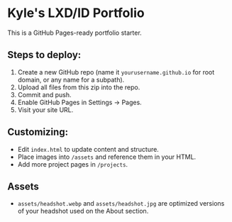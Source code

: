 # Kyle's LXD/ID Portfolio

This is a GitHub Pages-ready portfolio starter.

## Steps to deploy:
1. Create a new GitHub repo (name it `yourusername.github.io` for root domain, or any name for a subpath).
2. Upload all files from this zip into the repo.
3. Commit and push.
4. Enable GitHub Pages in Settings → Pages.
5. Visit your site URL.

## Customizing:
- Edit `index.html` to update content and structure.
- Place images into `/assets` and reference them in your HTML.
- Add more project pages in `/projects`.


## Assets
- `assets/headshot.webp` and `assets/headshot.jpg` are optimized versions of your headshot used on the About section.

